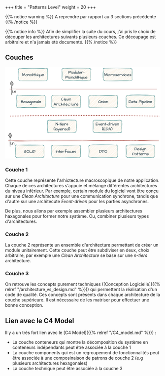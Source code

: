 +++
title = "Patterns Level"
weight = 20
+++

{{% notice warning %}}
A reprendre par rapport au 3 sections précédente
{{% /notice %}} 


{{% notice info %}}
Afin de simplifier la suite du cours, j'ai pris le choix de découper les architectures suivants plusieurs couches. Ce découpage est arbitraire et n'a jamais été documenté.
{{% /notice %}} 

## Couches

![Alt text](../images/levels.png)


### Couche 1
Cette couche représente l'arhictecture macroscopique de notre application. Chaque de ces architectures s'appuie et mélange différentes architectures du niveau inférieur.
Par exemple, certain module du logiciel vont être conçu sur une *Clean Architecture* pour une communication synchrone, tandis que d'autre sur une architecute *Event-driven* pour les parties asynchrones.

De plus, nous allons par exemple assembler plusieurs architectures haxagonales pour former notre système. Ou, combiner plusieurs types d'architectures.

### Couche 2
La couche 2 représente un ensemble d'architecture permettant de créer un module unitairement. Cette couche peut être subdiviser en deux, choix arbitraire, par exemple une *Clean Architecture* se base sur une *n-tiers* architecture.


### Couche 3
On retrouve les concepts purement techniques ([Conception Logicielle]({{% relref "/architecture_vs_design.md" %}})) qui permettent la réalisation d'un code de qualité. Ces concepts sont présents dans chaque architecture de la couche supérieure. Il est nécessaire de les matriser pour effectuer une bonne conception.

## Lien avec le C4 Model
Il y a un très fort lien avec le [C4 Model]({{% relref "/C4_model.md" %}})  :
- La couche conteneurs qui montre la décomposition du système en conteneurs indépendants peut être associée à la couche 1
- La couche components qui est un regroupement de fonctionnalités peut être associée à une composinaison de patrons de couche 2 (e.g plusieurs architectures hexagonales)
- La couche technique peut être associée à la couche 3